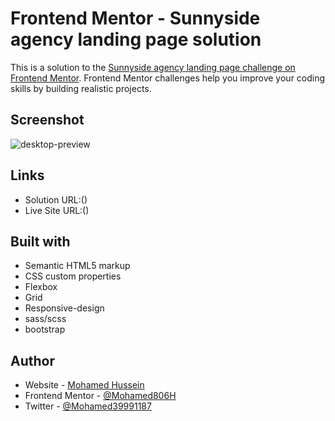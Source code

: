 # Frontend Mentor - Sunnyside agency landing page solution

This is a solution to the [Sunnyside agency landing page challenge on Frontend Mentor](https://www.frontendmentor.io/challenges/sunnyside-agency-landing-page-7yVs3B6ef). Frontend Mentor challenges help you improve your coding skills by building realistic projects.

## Screenshot

![desktop-preview](https://github.com/Mohamed806H/Sunnyside-agency-landing-page-main/assets/91362640/74c47da2-b1d4-4de8-9a59-7b1d471ca02a)

## Links

- Solution URL:()
- Live Site URL:()

## Built with

- Semantic HTML5 markup
- CSS custom properties
- Flexbox
- Grid 
- Responsive-design
- sass/scss
- bootstrap

## Author

- Website - [Mohamed Hussein](https://mohameds7s-portfolio.netlify.app/)
- Frontend Mentor - [@Mohamed806H](https://www.frontendmentor.io/profile/Mohamed806H)
- Twitter - [@Mohamed39991187](https://www.twitter.com/Mohamed39991187)
